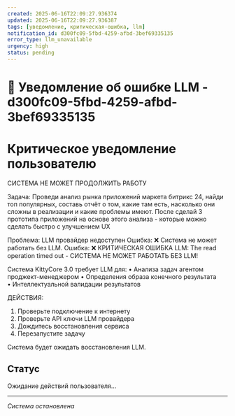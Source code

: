 ```yaml
---
created: 2025-06-16T22:09:27.936374
updated: 2025-06-16T22:09:27.936387
tags: [уведомление, критическая-ошибка, llm]
notification_id: d300fc09-5fbd-4259-afbd-3bef69335135
error_type: llm_unavailable
urgency: high
status: pending
---
```


# 🚨 Уведомление об ошибке LLM - d300fc09-5fbd-4259-afbd-3bef69335135

# Критическое уведомление пользователю


СИСТЕМА НЕ МОЖЕТ ПРОДОЛЖИТЬ РАБОТУ

Задача: Проведи анализ рынка приложений маркета битрикс 24, найди топ популярных, составь отчёт о том, какие там есть, насколько они сложны в реализации и какие проблемы имеют. После сделай 3 прототипа приложений на основе этого анализа - которые можно сделать быстро с улучшением UX

Проблема: LLM провайдер недоступен
Ошибка: ❌ Система не может работать без LLM. Ошибка: ❌ КРИТИЧЕСКАЯ ОШИБКА LLM: The read operation timed out - СИСТЕМА НЕ МОЖЕТ РАБОТАТЬ БЕЗ LLM!

Система KittyCore 3.0 требует LLM для:
• Анализа задач агентом проджект-менеджером
• Определения образа конечного результата  
• Интеллектуальной валидации результатов

ДЕЙСТВИЯ:
1. Проверьте подключение к интернету
2. Проверьте API ключи LLM провайдера
3. Дождитесь восстановления сервиса
4. Перезапустите задачу

Система будет ожидать восстановления LLM.


## Статус
Ожидание действий пользователя...

---
*Система остановлена*
